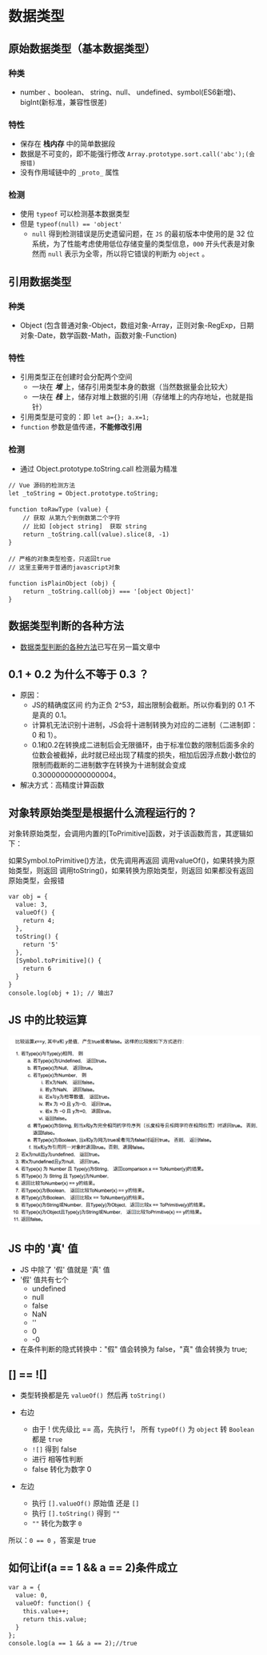 # 数据类型
## 原始数据类型（基本数据类型）
### 种类
* number 、boolean、 string、null、 undefined、symbol(ES6新增)、bigInt(新标准，兼容性很差)

### 特性
* 保存在 **栈内存** 中的简单数据段
* 数据是不可变的，即不能强行修改 `Array.prototype.sort.call('abc');(会报错)`
* 没有作用域链中的 `_proto_` 属性

### 检测
* 使用 `typeof` 可以检测基本数据类型
* 但是 `typeof(null) == 'object'`
	* `null` 得到检测错误是历史遗留问题，在 `JS` 的最初版本中使用的是 32 位系统，为了性能考虑使用低位存储变量的类型信息，`000` 开头代表是对象然而 `null` 表示为全零，所以将它错误的判断为 `object` 。

## 引用数据类型
### 种类
* Object (包含普通对象-Object，数组对象-Array，正则对象-RegExp，日期对象-Date，数学函数-Math，函数对象-Function)

### 特性
* 引用类型正在创建时会分配两个空间
	* 一块在 **_堆_** 上，储存引用类型本身的数据（当然数据量会比较大）
	* 一块在 **_栈_** 上，储存对堆上数据的引用（存储堆上的内存地址，也就是指针）
* 引用类型是可变的：即 `let a={}; a.x=1;`
* `function` 参数是值传递，**不能修改引用**

### 检测
* 通过 Object.prototype.toString.call 检测最为精准

```
// Vue 源码的检测方法
let _toString = Object.prototype.toString;

function toRawType (value) {
    // 获取 从第九个到倒数第二个字符
    // 比如 [object string]  获取 string
    return _toString.call(value).slice(8, -1)
}

// 严格的对象类型检查，只返回true
// 这里主要用于普通的javascript对象

function isPlainObject (obj) {
	return _toString.call(obj) === '[object Object]'
}
```

## 数据类型判断的各种方法
* [数据类型判断的各种方法](./js_judge_type.md)已写在另一篇文章中

## 0.1 + 0.2 为什么不等于 0.3 ？
* 原因：
	* JS的精确度区间 约为正负 2^53，超出限制会截断。所以你看到的 0.1 不是真的 0.1。
	* 计算机无法识别十进制，JS会将十进制转换为对应的二进制（二进制即：0 和 1）。
	* 0.1和0.2在转换成二进制后会无限循环，由于标准位数的限制后面多余的位数会被截掉，此时就已经出现了精度的损失，相加后因浮点数小数位的限制而截断的二进制数字在转换为十进制就会变成0.30000000000000004。
* 解决方式：高精度计算函数

## 对象转原始类型是根据什么流程运行的？
对象转原始类型，会调用内置的[ToPrimitive]函数，对于该函数而言，其逻辑如下：

如果Symbol.toPrimitive()方法，优先调用再返回
调用valueOf()，如果转换为原始类型，则返回
调用toString()，如果转换为原始类型，则返回
如果都没有返回原始类型，会报错

```
var obj = {
  value: 3,
  valueOf() {
    return 4;
  },
  toString() {
    return '5'
  },
  [Symbol.toPrimitive]() {
    return 6
  }
}
console.log(obj + 1); // 输出7
```

## JS 中的比较运算
![](../images/data-type.jpg)

## JS 中的 '真' 值
* JS 中除了 '假' 值就是 '真' 值
* '假' 值共有七个
	* undefined
	* null
	* false
	* NaN
	* ''
	* 0
	* -0
* 在条件判断的隐式转换中："假" 值会转换为 false，"真" 值会转换为 true;

## [] == ![]
* 类型转换都是先 `valueOf() `然后再 `toString()`
* 右边
	* 由于 ! 优先级比 == 高，先执行 !， 所有 `typeOf()` 为 `object` 转 `Boolean` 都是 `true`
	* `![]` 得到 false
	* 进行 相等性判断
	* false 转化为数字 0

* 左边
	* 执行 `[].valueOf()` 原始值 还是 `[]`
	* 执行 `[].toString()` 得到 `""`
	* `""` 转化为数字 `0`

所以：`0 == 0` ，答案是 true

## 如何让if(a == 1 && a == 2)条件成立

```
var a = {
  value: 0,
  valueOf: function() {
    this.value++;
    return this.value;
  }
};
console.log(a == 1 && a == 2);//true
```
